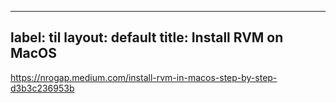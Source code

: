 
---
label: til
layout: default
title: Install RVM on MacOS
---
https://nrogap.medium.com/install-rvm-in-macos-step-by-step-d3b3c236953b

